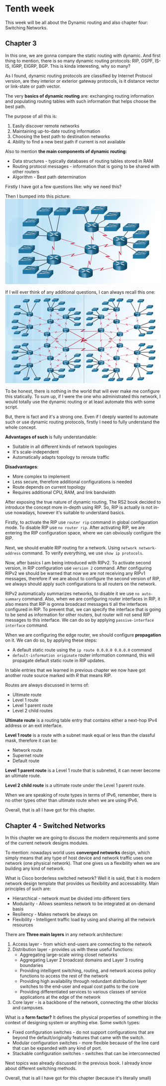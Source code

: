 # Tenth week

This week will be all about the Dynamic routing and also chapter four: Switching Networks.

## Chapter 3
In this one, we are gonna compare the static routing with dynamic. And first thing to mention, there is so many dynamic routing protocols: RIP, OSPF, IS-IS, IGRP, EIGRP, BGP. This is kinda interesting, why so many?

As I found, dynamic routing protocols are classified by Internet Protocol version, are they interior or exterior gateway protocols, is it distance vector or link-state or path vector.

The very **basics of dynamic routing** are: exchanging routing information and populating routing tables with such information that helps choose the best path.

The purpose of all this is:
1. Easily discover remote networks
1. Maintaining up-to-date routing information
1. Choosing the best path to destination networks
1. Ability to find a new best path if current is not available

Also to mention **the main components of dynamic routing:**
- Data structures - typically databases of routing tables stored in RAM
- Routing protocol messages - information that is going to be shared with other routers
- Algorithm - Best path determination

Firstly I have got a few questions like: why we need this?

Then I bumped into this picture:
![alt](../img/week-10-1.png)

If I will ever think of any additional questions, I can always recall this one:
![alt](../img/week-10-2.png)

To be honest, there is nothing in the world that will ever make me configure this statically. To sum up, if I were the one who administrated this network, I would totally use the dynamic routing or at least automate this with some script.

But, there is fact and it's a strong one. Even if I deeply wanted to automate such or use dynamic routing protocols, firstly I need to fully understand the whole concept.

**Advantages of such** is fully understandable:
- Suitable in all different kinds of network topologies
- It's scale-independent
- Automatically adapts topology to reroute traffic

**Disadvantages**:
- More complex to implement
- Less secure, therefore additional configurations is needed
- Route depends on current topology
- Requires additional CPU, RAM, and link bandwidth

After exposing the true nature of dynamic routing, The RS2 book decided to introduce the concept more in-depth using RIP. So, RIP is actually is not in-use nowadays, however it's suitable to understand basics.

Firstly, to activate the RIP use `router rip` command in global configuration mode.
To disable RIP use `no router rip`. After activating RIP, we are entering the RIP configuration space, where we can obviously configure the RIP.

Next, we should enable RIP routing for a network. Using `network network-address` command. To verify everything, we use `show ip protocols`.

Now, after basics I am being introduced with RIPv2. To activate second version, in RIP configuration use `version 2` command. After configuring RIPv2 we should be warned that now we are not receiving any RIPv1 messages, therefore if we are about to configure the second version of RIP, we always should apply such configurations to all routers on the network.

RIPv2 automatically summarizes networks, to disable it we use `no auto-summary` command. Also, when we are configuring router interfaces in RIP, it also means that RIP is gonna broadcast messages ti all the interfaces configured in RIP. To prevent that, we can specify the interface that is going to be send as information for other routers, but router will not send RIP messages to this interface. We can do so by applying `passive-interface interface` command.

When we are configuring the edge router, we should configure **propagation** on it. We can do so, by applying these steps:
- A default static route using the `ip route 0.0.0.0 0.0.0.0` command
- `default-information originate` router information command, this will propagate default static route in RIP updates.

In table entries that we learned in previous chapter we now have got another route source marked with *R* that means RIP.

Routes are always discussed in terms of:
- Ultimate route
- Level 1 route
- Level 1 parent route
- Level 2 child routes

**Ultimate route** is a routing table entry that contains either a next-hop IPv4 address or an exit interface.

**Level 1 route** is a route with a subnet mask equal or less than the classful mask, therefore it can be:
- Network route
- Supernet route
- Default route

**Level 1 parent route** is a Level 1 route that is subneted, it can never become an ultimate route.

**Level 2 child route** is a ultimate route under the Level 1 parent route.

When we are speaking of route types in terms of IPv6, remember, there is no other types other than ultimate route when we are using IPv6.

Overall, that is all I have got for this chapter.

## Chapter 4 - Switched Networks
In this chapter we are going to discuss the modern requirements and some of the current network designs modules.

To mention: nowadays world uses **converged networks** design, which simply means that any type of host device and network traffic uses one network (one physical network). That one gives us a flexibility when we are building any kind of network.

What is Cisco borderless switched network? Well it is said, that it is modern network design template that provides us flexibility and accessability. Main principles of such are:
- Hierarchical - network must be divided into different tiers
- Modularity - Allows seamless network to be integrated at on-demand basis
- Resiliency - Makes network be always on
- Flexibility - Intelligent traffic load by using and sharing all the network resources

There are **Three main layers** in any network architecture:
1. Access layer - from which end-users are connecting to the network
1. Distribution layer - provides us with these useful functions:
    - Aggregating large-scale wiring closet networks
    - Aggregating Layer 2 broadcast domains and Layer 3 routing boundaries
    - Providing intelligent switching, routing, and network access policy functions to access the rest of the network
    - Providing high availability through redundant distribution layer switches to the end-user and equal cost paths to the core
    - Providing differentiated services to various classes of service applications at the edge of the network
1. Core layer - is a backbone of the network, connecting the other blocks and campuses.

What is a **form factor?** It defines the physical properties of something in the context of designing system or anything else. Some switch types:
- Fixed configuration switches - do not support configurations that are beyond the default/originally features that came with the switch.
- Modular configuration switches - more flexible because of the line card that can be expanded with any kind of port.
- Stackable configuration switches - switches that can be interconnected

Next topics was already discussed in the previous book. I already know about different switching methods. 

Overall, that is all I have got for this chapter (because it's literally small)
